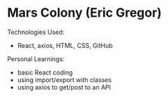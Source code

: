 # Mars Colony (Eric Gregor)

Technologies Used:

- React, axios, HTML, CSS, GitHub

Personal Learnings:

- basic React coding
- using import/export with classes
- using axios to get/post to an API
